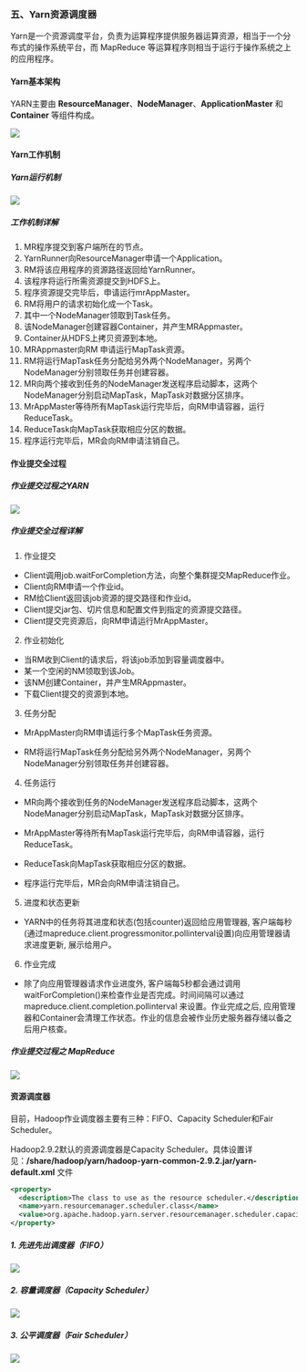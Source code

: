 ### 五、Yarn资源调度器

Yarn是一个资源调度平台，负责为运算程序提供服务器运算资源，相当于一个分布式的操作系统平台，而 MapReduce 等运算程序则相当于运行于操作系统之上的应用程序。

#### Yarn基本架构

YARN主要由 **ResourceManager**、**NodeManager**、**ApplicationMaster** 和 **Container** 等组件构成。

![](../images/202104_01/37.png)

#### Yarn工作机制

##### Yarn运行机制

![](../images/202104_01/38.png)

##### 工作机制详解

1. MR程序提交到客户端所在的节点。
2. YarnRunner向ResourceManager申请一个Application。
3. RM将该应用程序的资源路径返回给YarnRunner。
4. 该程序将运行所需资源提交到HDFS上。
5. 程序资源提交完毕后，申请运行mrAppMaster。
6. RM将用户的请求初始化成一个Task。
7. 其中一个NodeManager领取到Task任务。
8. 该NodeManager创建容器Container，并产生MRAppmaster。
9. Container从HDFS上拷贝资源到本地。
10. MRAppmaster向RM 申请运行MapTask资源。
11. RM将运行MapTask任务分配给另外两个NodeManager，另两个NodeManager分别领取任务并创建容器。
12. MR向两个接收到任务的NodeManager发送程序启动脚本，这两个NodeManager分别启动MapTask，MapTask对数据分区排序。
13. MrAppMaster等待所有MapTask运行完毕后，向RM申请容器，运行ReduceTask。
14. ReduceTask向MapTask获取相应分区的数据。
15. 程序运行完毕后，MR会向RM申请注销自己。

#### 作业提交全过程

##### 作业提交过程之YARN

![](../images/202104_01/39.png)

##### 作业提交全过程详解

1. 作业提交

- Client调用job.waitForCompletion方法，向整个集群提交MapReduce作业。
- Client向RM申请一个作业id。
- RM给Client返回该job资源的提交路径和作业id。
- Client提交jar包、切片信息和配置文件到指定的资源提交路径。
- Client提交完资源后，向RM申请运行MrAppMaster。

2. 作业初始化

- 当RM收到Client的请求后，将该job添加到容量调度器中。
- 某一个空闲的NM领取到该Job。
- 该NM创建Container，并产生MRAppmaster。
- 下载Client提交的资源到本地。

3. 任务分配

- MrAppMaster向RM申请运行多个MapTask任务资源。

- RM将运行MapTask任务分配给另外两个NodeManager，另两个NodeManager分别领取任务并创建容器。

4. 任务运行

- MR向两个接收到任务的NodeManager发送程序启动脚本，这两个NodeManager分别启动MapTask，MapTask对数据分区排序。

- MrAppMaster等待所有MapTask运行完毕后，向RM申请容器，运行ReduceTask。

- ReduceTask向MapTask获取相应分区的数据。

- 程序运行完毕后，MR会向RM申请注销自己。

5. 进度和状态更新

- YARN中的任务将其进度和状态(包括counter)返回给应用管理器, 客户端每秒(通过mapreduce.client.progressmonitor.pollinterval设置)向应用管理器请求进度更新, 展示给用户。

6. 作业完成

- 除了向应用管理器请求作业进度外, 客户端每5秒都会通过调用waitForCompletion()来检查作业是否完成。时间间隔可以通过mapreduce.client.completion.pollinterval 来设置。作业完成之后, 应用管理器和Container会清理工作状态。作业的信息会被作业历史服务器存储以备之后用户核查。

##### 作业提交过程之 MapReduce

![](../images/202104_01/40.png)

#### 资源调度器

目前，Hadoop作业调度器主要有三种：FIFO、Capacity Scheduler和Fair Scheduler。

Hadoop2.9.2默认的资源调度器是Capacity Scheduler。具体设置详见：**/share/hadoop/yarn/hadoop-yarn-common-2.9.2.jar/yarn-default.xml** 文件

```xml
<property>
  <description>The class to use as the resource scheduler.</description>
  <name>yarn.resourcemanager.scheduler.class</name>
  <value>org.apache.hadoop.yarn.server.resourcemanager.scheduler.capacity.CapacityScheduler</value>
</property>
```

##### 1. 先进先出调度器（FIFO）

![](../images/202104_01/41.png)

##### 2. 容量调度器（Capacity Scheduler）

![](../images/202104_01/42.png)

##### 3. 公平调度器（Fair Scheduler）

![](../images/202104_01/43.png)

